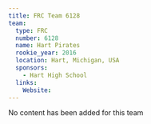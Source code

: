 ```yaml
---
title: FRC Team 6128
team:
  type: FRC
  number: 6128
  name: Hart Pirates
  rookie_year: 2016
  location: Hart, Michigan, USA
  sponsors:
    - Hart High School
  links:
    Website: 
---
```

No content has been added for this team